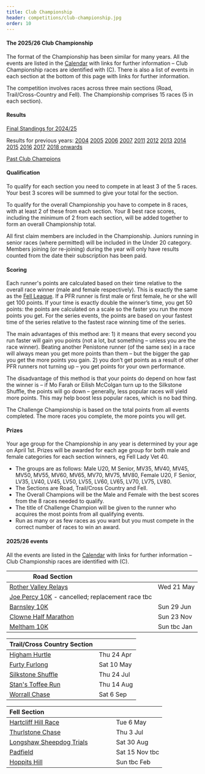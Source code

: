 ```yaml
---
title: Club Championship
header: competitions/club-championship.jpg
order: 10
---
```

#### The 2025/26 Club Championship

The format of the Championship has been similar for many years. All the events are listed in the [Calendar](https://pfrac.co.uk/calendar) with links for further information – Club Championship races are identified with (C). There is also a list of events in each section at the bottom of this page with links for further information.

The competition involves races across three main sections (Road, Trail/Cross-Country and Fell). The Championship comprises 15 races (5 in each section).

#### Results

[Final Standings for 2024/25](http://results.pfrac.co.uk/championship-2024/challenge)

Results for previous years:
[2004](https://pfrac.co.uk/static/results/club-championship/championship-2004-results.xlsx)
[2005](https://pfrac.co.uk/static/results/club-championship/championship-2005-results.xlsx)
[2006](https://pfrac.co.uk/static/results/club-championship/championship-2006-results.xlsx)
[2007](https://pfrac.co.uk/static/results/club-championship/championship-2007-results.xlsx)
[2011](https://pfrac.co.uk/static/results/club-championship/championship-2011-results.pdf)
[2012](https://pfrac.co.uk/static/results/club-championship/championship-2012-results.pdf)
[2013](https://pfrac.co.uk/static/results/club-championship/championship-2013-results.pdf)
[2014](https://pfrac.co.uk/static/results/club-championship/championship-2014-results.pdf)
[2015](https://pfrac.co.uk/static/results/club-championship/championship-2015-results.pdf)
[2016](https://pfrac.co.uk/static/results/club-championship/championship-2016-results.pdf)
[2017](https://pfrac.co.uk/static/results/club-championship/championship-2017-results.pdf)
[2018 onwards](http://results.pfrac.co.uk)

[Past Club Champions](http://results.pfrac.co.uk/awards/)

#### Qualification

To qualify for each section you need to compete in at least 3 of the 5 races. Your best 3 scores will be summed to give your total for the section.

To qualify for the overall Championship you have to compete in 8 races, with at least 2 of these from each section. Your 8 best race scores, including the minimum of 2 from each section, will be added together to form an overall Championship total.

All first claim members are included in the Championship. Juniors running in senior races (where permitted) will be included in the Under 20 category. Members joining (or re-joining) during the year will only have results counted from the date their subscription has been paid.

#### Scoring

Each runner's points are calculated based on their time relative to the overall race winner (male and female respectively). This is exactly the same as the [Fell League](https://pfrac.co.uk/competitions/fell-league). If a PFR runner is first male or first female, he or she will get 100 points. If your time is exactly double the winner’s time, you get 50 points: the points are calculated on a scale so the faster you run the more points you get. For the series events, the points are based on your fastest time of the series relative to the fastest race winning time of the series.

The main advantages of this method are: 1) it means that every second you run faster will gain you points (not a lot, but something – unless you are the race winner). Beating another Penistone runner (of the same sex) in a race will always mean you get more points than them – but the bigger the gap you get the more points you gain. 2) you don’t get points as a result of other PFR runners not turning up – you get points for your own performance.

The disadvantage of this method is that your points do depend on how fast the winner is – if Mo Farah or Eilish McColgan turn up to the Silkstone Shuffle, the points will go down – generally, less popular races will yield more points. This may help boost less popular races, which is no bad thing.

The Challenge Championship is based on the total points from all events completed. The more races you complete, the more points you will get.

#### Prizes

Your age group for the Championship in any year is determined by your age on April 1st. Prizes will be awarded for each age group for both male and female categories for each section winners, eg Fell Lady Vet 40.

* The groups are as follows: Male U20, M Senior, MV35, MV40, MV45, MV50, MV55, MV60, MV65, MV70, MV75, MV80, Female U20, F Senior, LV35, LV40, LV45, LV50, LV55, LV60, LV65, LV70, LV75, LV80.
* The Sections are Road, Trail/Cross Country and Fell.
* The Overall Champions will be the Male and Female with the best scores from the 8 races needed to qualify.
* The title of Challenge Champion will be given to the runner who acquires the most points from all qualifying events.
* Run as many or as few races as you want but you must compete in the correct number of races to win an award.

#### 2025/26 events

All the events are listed in the [Calendar](https://pfrac.co.uk/calendar) with links for further information – Club Championship races are identified with (C).

| Road Section &nbsp; &nbsp; &nbsp; &nbsp; &nbsp; &nbsp; &nbsp; &nbsp; &nbsp; &nbsp; &nbsp; &nbsp; &nbsp; &nbsp; &nbsp; &nbsp; &nbsp; |             |
| ----------------------------------------------------------------------------------------------------------------------------------- | ----------- |
| [Rother Valley Relays](https://www.facebook.com/groups/3057188804514648/?locale=en_GB)                                              | Wed 21 May  |
| [Joe Percy 10K](https://www.holmfirthharriers.com/event/joe-percy-10k/) - cancelled; replacement race tbc                           |             |
| [Barnsley 10K](https://racebest.com/races/2uakk)                                                                                    | Sun 29 Jun  |
| [Clowne Half Marathon](https://clowneroadrunners.org/?page_id=2080)                                                                 | Sun 23 Nov  |
| [Meltham 10K](https://melthamac.com/races/meltham-10k/)                                                                             | Sun tbc Jan |

| Trail/Cross Country Section                                                                                   |            |
| ------------------------------------------------------------------------------------------------------------- | ---------- |
| [Higham Hurtle](https://www.barnsleyharriers.org.uk/)                                                         | Thu 24 Apr |
| [Furty Furlong](https://racebest.com/races/ur7xa)                                                             | Sat 10 May |
| [Silkstone Shuffle](https://www.barnsleyharriers.org.uk/)                                                     | Thu 24 Jul |
| [Stan's Toffee Run](http://kimberworthstriders.co.uk/joomla3/index.php/2015-08-13-15-51-30/stan-s-toffee-run) | Thu 14 Aug |
| [Worrall Chase](https://www.facebook.com/events/worrall-festival/worrall-festival-chase-2025/685761184229702/)                                                                                                 | Sat 6 Sep  |

| Fell Section &nbsp; &nbsp; &nbsp; &nbsp; &nbsp; &nbsp; &nbsp; &nbsp; &nbsp; &nbsp; &nbsp; &nbsp; &nbsp; &nbsp; &nbsp; &nbsp; &nbsp; &nbsp; &nbsp; &nbsp; |                |
| -------------------------------------------------------------------------------------------------------------------------------------------------------- | -------------- |
| [Hartcliff Hill Race](https://pfrac.co.uk/races/hartcliff-hill)                                                                                          | Tue 6 May      |
| [Thurlstone Chase](https://pfrac.co.uk/races/thurlstone-chase)                                                                                           | Thu 3 Jul      |
| [Longshaw Sheepdog Trials](https://www.fellrunner.org.uk/races/cc6a040c-381f-47d4-b0f9-a7e6e3ff49e0)                                                     | Sat 30 Aug     |
| [Padfield](https://events360.co.uk/padfieldplum/)                                                                                                        | Sat 15 Nov tbc |
| [Hoppits Hill](https://www.hoppits.co.uk/)                                                                                                               | Sun tbc Feb    |